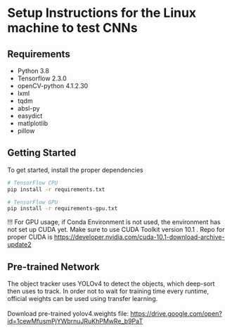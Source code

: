 # Setup Instructions for the Linux machine to test CNNs
## Requirements
 * Python 3.8
 * Tensorflow 2.3.0
 * openCV-python 4.1.2.30
 * lxml
 * tqdm
 * absl-py
 * easydict
 * matlplotlib
 * pillow
## Getting Started
To get started, install the proper dependencies

```bash
# TensorFlow CPU
pip install -r requirements.txt

# TensorFlow GPU
pip install -r requirements-gpu.txt
```

\!!! For GPU usage, if Conda Environment is not used, the environment has not set up CUDA yet. Make sure to use CUDA Toolkit version 10.1 . Repo for proper CUDA is
https://developer.nvidia.com/cuda-10.1-download-archive-update2

## Pre-trained Network
The object tracker uses YOLOv4 to detect the objects, which deep-sort then uses to track. In order not to wait for training time every runtime, official weights can be used using transfer learning.
<br/>
<br/> Download pre-trained yolov4.weights file: https://drive.google.com/open?id=1cewMfusmPjYWbrnuJRuKhPMwRe_b9PaT

